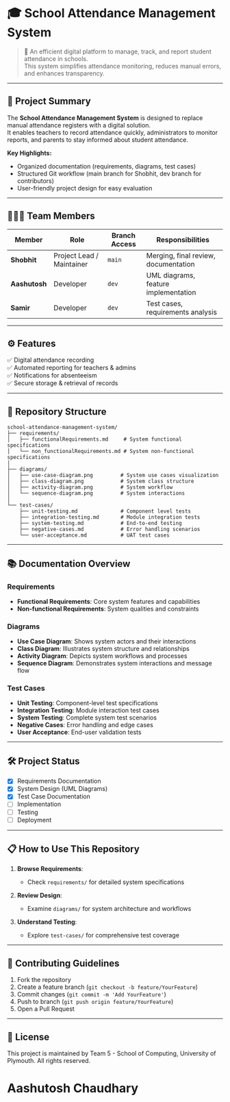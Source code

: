# 🎓 School Attendance Management System

> 📌 An efficient digital platform to manage, track, and report student attendance in schools.  
> This system simplifies attendance monitoring, reduces manual errors, and enhances transparency.  

---

## 📝 Project Summary
The **School Attendance Management System** is designed to replace manual attendance registers with a digital solution.  
It enables teachers to record attendance quickly, administrators to monitor reports, and parents to stay informed about student attendance.

**Key Highlights:**
- Organized documentation (requirements, diagrams, test cases)  
- Structured Git workflow (main branch for Shobhit, dev branch for contributors)  
- User-friendly project design for easy evaluation  

---

## 👨‍👩‍👦 Team Members

| Member       | Role                          | Branch Access  | Responsibilities |
|--------------|-------------------------------|----------------|------------------|
| **Shobhit**  | Project Lead / Maintainer     | `main`         | Merging, final review, documentation |
| **Aashutosh**| Developer                     | `dev`          | UML diagrams, feature implementation |
| **Samir**    | Developer                     | `dev`          | Test cases, requirements analysis |

---

## ⚙️ Features
✅ Digital attendance recording  
✅ Automated reporting for teachers & admins  
✅ Notifications for absenteeism  
✅ Secure storage & retrieval of records  

---

## 📂 Repository Structure

```plaintext
school-attendance-management-system/
├── requirements/
│   ├── functionalRequirements.md     # System functional specifications
│   └── non_functionalRequirements.md # System non-functional specifications
│
├── diagrams/
│   ├── use-case-diagram.png         # System use cases visualization
│   ├── class-diagram.png            # System class structure
│   ├── activity-diagram.png         # System workflow
│   └── sequence-diagram.png         # System interactions
│
└── test-cases/
    ├── unit-testing.md              # Component level tests
    ├── integration-testing.md       # Module integration tests
    ├── system-testing.md            # End-to-end testing
    ├── negative-cases.md            # Error handling scenarios
    └── user-acceptance.md           # UAT test cases
```

---

## 📚 Documentation Overview

### Requirements
- **Functional Requirements**: Core system features and capabilities
- **Non-functional Requirements**: System qualities and constraints

### Diagrams
- **Use Case Diagram**: Shows system actors and their interactions
- **Class Diagram**: Illustrates system structure and relationships
- **Activity Diagram**: Depicts system workflows and processes
- **Sequence Diagram**: Demonstrates system interactions and message flow

### Test Cases
- **Unit Testing**: Component-level test specifications
- **Integration Testing**: Module interaction test cases
- **System Testing**: Complete system test scenarios
- **Negative Cases**: Error handling and edge cases
- **User Acceptance**: End-user validation tests

---

## 🛠️ Project Status
- [x] Requirements Documentation
- [x] System Design (UML Diagrams)
- [x] Test Case Documentation
- [ ] Implementation
- [ ] Testing
- [ ] Deployment

---

## 📋 How to Use This Repository

1. **Browse Requirements**:
   - Check `requirements/` for detailed system specifications

2. **Review Design**:
   - Examine `diagrams/` for system architecture and workflows

3. **Understand Testing**:
   - Explore `test-cases/` for comprehensive test coverage

---

## 🤝 Contributing Guidelines

1. Fork the repository
2. Create a feature branch (`git checkout -b feature/YourFeature`)
3. Commit changes (`git commit -m 'Add YourFeature'`)
4. Push to branch (`git push origin feature/YourFeature`)
5. Open a Pull Request

---

## 📄 License

This project is maintained by Team 5 - School of Computing, University of Plymouth.
All rights reserved.


# Aashutosh Chaudhary